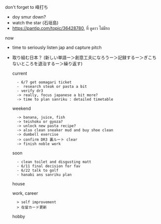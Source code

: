 don't forget to 峰打ち
- doy smur down?
- watch the star (石垣島)
- https://pantip.com/topic/36428780, ที่ ดูดาว ไม่มีรถ

now
- time to seriously listen jap and capture pitch 
- 取り組む日本？ (新しい単語ー＞創意工夫になろうー＞記録するー＞ぎこちないところを退治するー＞繰り返す)

	current
	
		- 6/7 get oomagari ticket
		-  research steak or pasta a bit
		- verify dr3
		-> really, focus japanese a bit more?
		-> time to plan sanriku : detailed timetable
		
	weekend
		
		-> banana, juice, fish
		-> teishoku or gyoza?
		-> unlock new pasta recipe?
		-> also clean sneaker mud and buy shoe clean
		-> dumbell exercise
		-> confirm DR3 裏ルート clear
		-> finish noble work
		
	soon
		
		- clean toilet and disgusting matt
		- 6/11 final decision for fav
		- 6/22 talk to golf
		- hanabi ans sanriku plan
	house
	
	work, career
	
		> self improvement
		> 在留カード更新
	hobby
			

			
		
